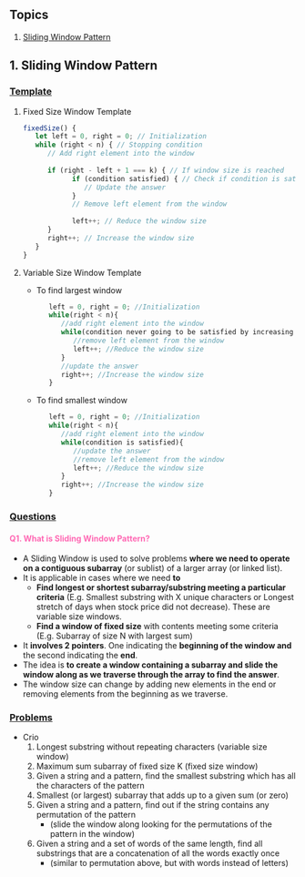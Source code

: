 ## Topics

1. [Sliding Window Pattern](#sliding)

## 1. Sliding Window Pattern <a id="sliding"></a>

### <u>Template</u>
1. Fixed Size Window Template 
      ```javascript
      fixedSize() {
         let left = 0, right = 0; // Initialization
         while (right < n) { // Stopping condition
            // Add right element into the window
            
            if (right - left + 1 === k) { // If window size is reached
                  if (condition satisfied) { // Check if condition is satisfied
                     // Update the answer
                  }
                  // Remove left element from the window
               
                  left++; // Reduce the window size
            }
            right++; // Increase the window size
         }
      }
      ```

2. Variable Size Window Template 
   - To find largest window
      ```javascript
         left = 0, right = 0; //Initialization
         while(right < n){
            //add right element into the window
            while(condition never going to be satisfied by increasing the window size){
               //remove left element from the window
               left++; //Reduce the window size
            }
            //update the answer
            right++; //Increase the window size
         }
      ```
   - To find smallest window
      ```javascript
         left = 0, right = 0; //Initialization
         while(right < n){
            //add right element into the window
            while(condition is satisfied){
               //update the answer
               //remove left element from the window
               left++; //Reduce the window size
            }
            right++; //Increase the window size
         }
      ```

### <u>Questions</u>

#### <span style="color:#ff69b4;">Q1. What is Sliding Window Pattern?</span>

- A Sliding Window is used to solve problems **where we need to operate on a contiguous subarray** (or sublist) of a larger array (or linked list).
- It is applicable in cases where we need **to**
  - **Find longest or shortest subarray/substring meeting a particular criteria** (E.g. Smallest substring with X unique characters or Longest stretch of days when stock price did not decrease). These are variable size windows.
  - **Find a window of fixed size** with contents meeting some criteria (E.g. Subarray of size N with largest sum)
- It **involves 2 pointers**. One indicating the **beginning of the window and** the second indicating the **end**.
- The idea is **to create a window containing a subarray and slide the window along as we traverse through the array to find the answer**.
- The window size can change by adding new elements in the end or removing elements from the beginning as we traverse.

### <u>Problems</u>

- Crio
  1. Longest substring without repeating characters (variable size window)
  2. Maximum sum subarray of fixed size K (fixed size window)
  3. Given a string and a pattern, find the smallest substring which has all the characters of the pattern
  4. Smallest (or largest) subarray that adds up to a given sum (or zero)
  5. Given a string and a pattern, find out if the string contains any permutation of the pattern 
      - (slide the window along looking for the permutations of the pattern in the window)
  6. Given a string and a set of words of the same length, find all substrings that are a concatenation of all the words exactly once 
      - (similar to permutation above, but with words instead of letters)
